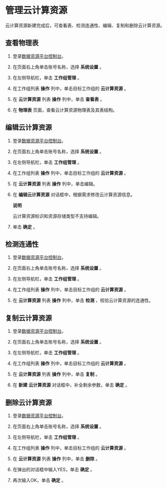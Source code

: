 管理云计算资源 
============================

云计算资源新建完成后，可查看表、检测连通性、编辑、复制和删除云计算资源。

查看物理表 
--------------------------

1. 登录[数据资源平台控制台](https://dataq.console.aliyun.com)。

   

2. 在页面右上角单击账号名称，选择 **系统设置** 。

   

3. 在左侧导航栏，单击 **工作组管理** 。

   

4. 在工作组列表 **操作** 列中，单击目标工作组的 **云计算资源** 。

   

5. 在 **云计算资源** 列表 **操作** 列中，单击 **查看表** 。

   

6. 在 **物理表** 页面，查看云计算资源物理表及其表结构。

   




编辑云计算资源 
----------------------------

1. 登录[数据资源平台控制台](https://dataq.console.aliyun.com)。

   

2. 在页面右上角单击账号名称，选择 **系统设置** 。

   

3. 在左侧导航栏，单击 **工作组管理** 。

   

4. 在工作组列表 **操作** 列中，单击目标工作组的 **云计算资源** 。

   

5. 在 **云计算资源** 列表 **操作** 列中，单击编辑。

   

6. 在 **编辑云计算资源** 对话框中，根据需求修改云计算资源信息。

   **说明**

   云计算资源标识和资源存储类型不支持编辑。
   

7. 单击 **确定** 。

   




检测连通性 
--------------------------

1. 登录[数据资源平台控制台](https://dataq.console.aliyun.com)。

   

2. 在页面右上角单击账号名称，选择 **系统设置** 。

   

3. 在左侧导航栏，单击 **工作组管理** 。

   

4. 在工作组列表 **操作** 列中，单击目标工作组的 **云计算资源** 。

   

5. 在 **云计算资源** 列表 **操作** 列中，单击 **检测** ，校验云计算资源的连通性。

   




复制云计算资源 
----------------------------

1. 登录[数据资源平台控制台](https://dataq.console.aliyun.com)。

   

2. 在页面右上角单击账号名称，选择 **系统设置** 。

   

3. 在左侧导航栏，单击 **工作组管理** 。

   

4. 在工作组列表 **操作** 列中，单击目标工作组的 **云计算资源** 。

   

5. 在 **云计算资源** 列表 **操作** 列中，单击 **复制** 。

   

6. 在 **新建** **云计算资源** 对话框中，补全剩余参数，单击 **确定** 。

   




删除云计算资源 
----------------------------

1. 登录[数据资源平台控制台](https://dataq.console.aliyun.com)。

   

2. 在页面右上角单击账号名称，选择 **系统设置** 。

   

3. 在左侧导航栏，单击 **工作组管理** 。

   

4. 在工作组列表 **操作** 列中，单击目标工作组的 **云计算资源** 。

   

5. 在 **云计算资源** 列表 **操作** 列中，单击 **删除** 。

   

6. 在弹出的对话框中输入YES，单击 **确定** 。

   

7. 再次输入OK，单击 **确定** 。

   



